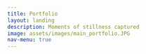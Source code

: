```yaml
---
title: Portfolio
layout: landing
description: Moments of stillness captured
image: assets/images/main_portfolio.JPG
nav-menu: true
---
```


<!-- Main -->
<div id="main">

<!-- One 
<section id="one">
	<div class="inner">
		<header class="major">
			<h2>Sed amet aliquam</h2>
		</header>
		<p>Nullam et orci eu lorem consequat tincidunt vivamus et sagittis magna sed nunc rhoncus condimentum sem. In efficitur ligula tate urna. Maecenas massa vel lacinia pellentesque lorem ipsum dolor. Nullam et orci eu lorem consequat tincidunt. Vivamus et sagittis libero. Nullam et orci eu lorem consequat tincidunt vivamus et sagittis magna sed nunc rhoncus condimentum sem. In efficitur ligula tate urna.</p>
	</div>
</section> -->

<!-- One -->
<section id="one">
	<div class="inner">

<!-- Two -->
<section id="two">
	<!-- <span class="image fit"><img src="{% link assets/images/main_banner.JPG %}" alt="" /></span> -->
	<div class="box alt">
		<div class="row 100% uniform">
			<!-- Start ROW 1 -->
			<div class="4u"><span class="image fit"><img src="{% link assets/images/portfolio_2430.JPG %}" alt="" /></span></div>
			<div class="4u"><span class="image fit"><img src="{% link assets/images/portfolio_2266.JPG %}" alt="" /></span></div>
			<div class="4u$"><span class="image fit"><img src="{% link assets/images/portfolio_2367.JPG %}" alt="" /></span></div>
			<!-- Break ROW 2 -->
			<div class="4u$"><span class="image fit"><img src="{% link assets/images/portfolio_1156.JPG %}" alt="" /></span></div>
			<!-- Break ROW 3 -->
			<div class="4u"><span class="image fit"><img src="{% link assets/images/portfolio_6186.JPG %}" alt="" /></span></div>
			<div class="4u"><span class="image fit"><img src="{% link assets/images/portfolio_6200.JPG %}" alt="" /></span></div>
			<div class="4u$"><span class="image fit"><img src="{% link assets/images/portfolio_6226.JPG %}" alt="" /></span></div>
		</div>
	</div>
</section>